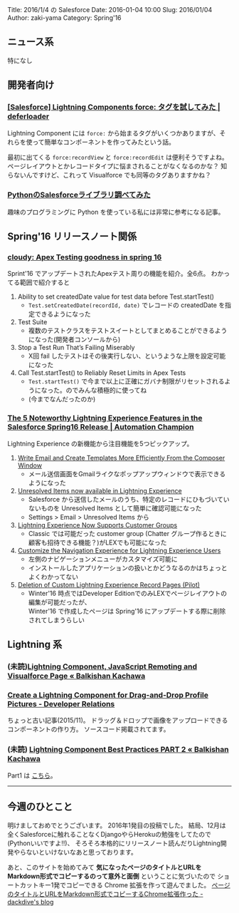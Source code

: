 Title: 2016/1/4 の Salesforce
Date: 2016-01-04 10:00
Slug: 2016/01/04
Author: zaki-yama
Category: Spring'16


## ニュース系

特になし

## 開発者向け

### [[Salesforce] Lightning Components force: タグを試してみた | deferloader](http://deferloader.blog.uhuru.co.jp/?p=6173)

Lightning Component には `force:` から始まるタグがいくつかありますが、それらを使って簡単なコンポーネントを作ってみたという話。

最初に出てくる `force:recordView` と `force:recordEdit` は便利そうですよね。
ページレイアウトとかレコードタイプに悩まされることがなくなるのかな？
知らないんですけど、これって Visualforce でも同等のタグありますかね？

### [PythonのSalesforceライブラリ調べてみた](http://freedom-man.com/blog/python-salesforce/)

趣味のプログラミングに Python を使っている私には非常に参考になる記事。

## Spring'16 リリースノート関係

### [cloudy: Apex Testing goodness in spring 16](http://cloudyworlds.blogspot.jp/2015/12/apex-testing-goodness-in-spring-16.html)

Sprint'16 でアップデートされたApexテスト周りの機能を紹介。全6点。
わかってる範囲で紹介すると

1. Ability to set createdDate value for test data before Test.startTest()
    - `Test.setCreatedDate(recordId, date)` でレコードの createdDate を指定できるようになった
2. Test Suite
    - 複数のテストクラスをテストスイートとしてまとめることができるようになった(開発者コンソールから)
3. Stop a Test Run That’s Failing Miserably
    - X回 fail したテストはその後実行しない、というような上限を設定可能になった
4. Call Test.startTest() to Reliably Reset Limits in Apex Tests
    - `Test.startTest()` で今まで以上に正確にガバナ制限がリセットされるようになった。のでみんな積極的に使ってね
    - (今までなんだったのか)

### [The 5 Noteworthy Lightning Experience Features in the Salesforce Spring16 Release | Automation Champion](http://automationchampion.com/2015/12/24/the-5-noteworthy-lightning-experience-features-in-the-salesforce-spring16-release/)

Lightning Experience の新機能から注目機能を5つピックアップ。

1. [Write Email and Create Templates More Efficiently From the Composer Window](https://releasenotes.docs.salesforce.com/en-us/spring16/release-notes/rn_sales_productivity_email.htm)
    - メール送信画面をGmailライクなポップアップウィンドウで表示できるようになった
2. [Unresolved Items now available in  Lightning Experience](https://releasenotes.docs.salesforce.com/en-us/spring16/release-notes/rn_sales_other_changes_unresolved_items_sfx.htm)
    - Salesforce から送信したメールのうち、特定のレコードにひもづいていないものを Unresolved Items として簡単に確認可能になった
    - Settings > Email > Unresolved Items から
3. [Lightning Experience Now Supports Customer Groups](https://releasenotes.docs.salesforce.com/en-us/spring16/release-notes/rn_chatter_group_support_customers.htm)
    - Classic では可能だった customer group (Chatter グループ作るときに顧客も招待できる機能？)がLEXでも可能になった
4. [Customize the Navigation Experience for Lightning Experience Users](https://releasenotes.docs.salesforce.com/en-us/spring16/release-notes/rn_forcecom_general_lex_navigation_menus.htm)
    - 左側のナビゲーションメニューがカスタマイズ可能に
    - インストールしたアプリケーションの扱いとかどうなるのかはちょっとよくわかってない
5. [Deletion of Custom Lightning Experience Record Pages (Pilot)](https://releasenotes.docs.salesforce.com/en-us/spring16/release-notes/rn_forcecom_lab_removal_of_custom_record_pages.htm#rn_forcecom_lab_removal_of_custom_record_pages)
    - Winter'16 時点ではDeveloper EditionでのみLEXでページレイアウトの編集が可能だったが、  
      Winter'16 で作成したページは Spring'16 にアップデートする際に削除されてしまうらしい

## Lightning 系

### (未読)[Lightning Component, JavaScript Remoting and Visualforce Page « Balkishan Kachawa](https://balkishankachawa.wordpress.com/2015/10/31/lightning-component-javascript-remoting-and-visualforce-page/)

### [Create a Lightning Component for Drag-and-Drop Profile Pictures - Developer Relations](https://developer.salesforce.com/blogs/developer-relations/2015/11/create-lightning-component-drag-drop-profile-pictures.html?utm_source=twitter.com&utm_medium=social&utm_campaign=buffer&utm_content=buffer1eda6)

ちょっと古い記事(2015/11)。
ドラッグ＆ドロップで画像をアップロードできるコンポーネントの作り方。
ソースコード掲載されてます。

### (未読) [Lightning Component Best Practices PART 2 « Balkishan Kachawa](https://balkishankachawa.wordpress.com/2015/12/30/lightning-component-best-practices-part-2/)

Part1 は [こちら](https://balkishankachawa.wordpress.com/2015/11/30/lightning-component-best-practices/)。

---

## 今週のひとこと

明けましておめでとうございます。
2016年1発目の投稿でした。
結局、12月は全くSalesforceに触れることなくDjangoやらHerokuの勉強をしてたので(Pythonいいですよ!!)、
そろそろ本格的にリリースノート読んだりLightning開発やらないといけないなあと思っております。

あと、このサイトを始めてみて
**気になったページのタイトルとURLをMarkdown形式でコピーするのって意外と面倒** ということに気づいたので
ショートカットキー1発でコピーできる Chrome 拡張を作って遊んでました。
[ページのタイトルとURLをMarkdown形式でコピーするChrome拡張作った - dackdive's blog](http://dackdive.hateblo.jp/entry/2015/12/27/000000)
